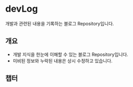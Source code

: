 # devLog
개발과 관련된 내용을 기록하는 블로그 Repository입니다.

## 개요

* 개발 지식을 한눈에 이해할 수 있는 블로그 Repository입니다.
* 미비된 정보와 누락된 내용은 상시 수정하고 있습니다.

## 챕터 
